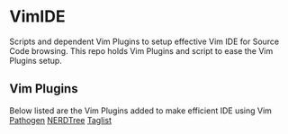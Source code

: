 # VimIDE
Scripts and dependent Vim Plugins to setup effective Vim IDE for Source Code browsing. This repo holds Vim Plugins and script to ease the Vim Plugins setup.

## Vim Plugins
Below listed are the Vim Plugins added to make efficient IDE using Vim
    [Pathogen](https://github.com/tpope/vim-pathogen)
    [NERDTree](https://github.com/scrooloose/nerdtree)
    [Taglist](https://github.com/vim-scripts/taglist.vim)

